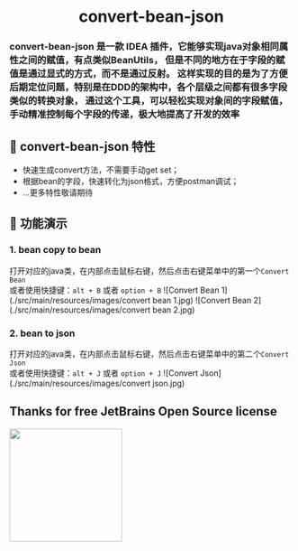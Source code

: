 # <center> convert-bean-json


<!-- Plugin description -->
<h3>
convert-bean-json 是一款 IDEA 插件，它能够实现java对象相同属性之间的赋值，有点类似BeanUtils，
但是不同的地方在于字段的赋值是通过显式的方式，而不是通过反射。
这样实现的目的是为了方便后期定位问题，特别是在DDD的架构中，各个层级之间都有很多字段类似的转换对象，
通过这个工具，可以轻松实现对象间的字段赋值，手动精准控制每个字段的传递，极大地提高了开发的效率
</h3>

## 🍬 convert-bean-json 特性
- 快速生成convert方法，不需要手动get set；
- 根据bean的字段，快速转化为json格式，方便postman调试；
- ...更多特性敬请期待

<!-- Plugin description end -->

## 🌈 功能演示
### 1. bean copy to bean
打开对应的java类，在内部点击鼠标右键，然后点击右键菜单中的第一个`Convert Bean` <br>
或者使用快捷键：`alt + B` 或者 `option + B`
![Convert Bean 1](./src/main/resources/images/convert bean 1.jpg)
![Convert Bean 2](./src/main/resources/images/convert bean 2.jpg)

### 2. bean to json
打开对应的java类，在内部点击鼠标右键，然后点击右键菜单中的第二个`Convert Json` <br>
或者使用快捷键：`alt + J` 或者 `option + J`
![Convert Json](./src/main/resources/images/convert json.jpg)


## Thanks for free JetBrains Open Source license

<a href="https://www.jetbrains.com/?from=LiteFlowX" target="_blank">
<img src="https://user-images.githubusercontent.com/1787798/69898077-4f4e3d00-138f-11ea-81f9-96fb7c49da89.png" height="200"/>
</a>

